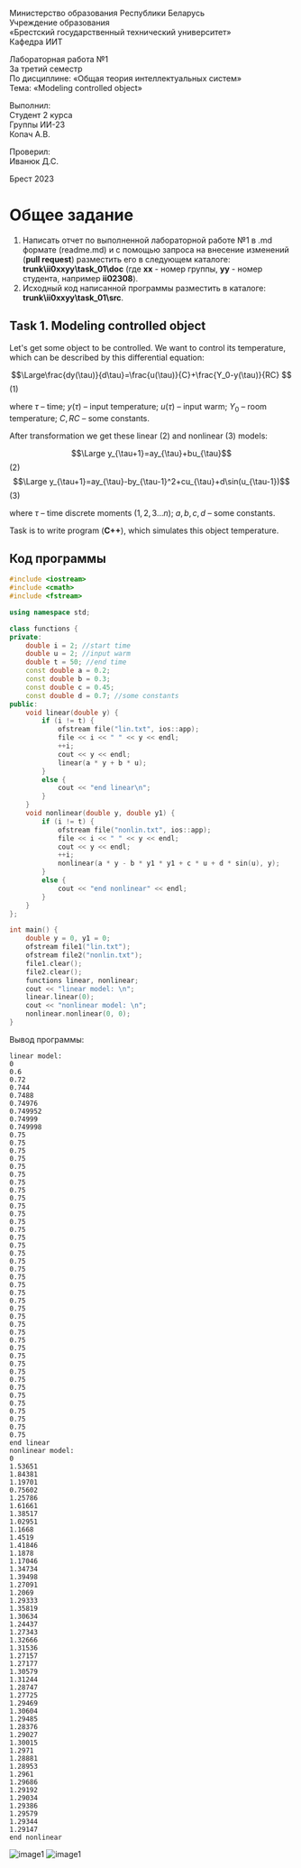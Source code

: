Министерство образования Республики Беларусь <br/>
Учреждение образования <br/>
«Брестский государственный технический университет» <br/>
Кафедра ИИТ <br/>

Лабораторная работа №1 <br/>
За третий семестр <br/>
По дисциплине: «Общая теория интеллектуальных систем» <br/>
Тема: «Modeling controlled object» <br/>

Выполнил: <br/>
Студент 2 курса <br/>
Группы ИИ-23 <br/>
Копач А.В. <br/>

Проверил: <br/>
Иванюк Д.С. <br/>

Брест 2023 <br/>

# Общее задание #
1. Написать отчет по выполненной лабораторной работе №1 в .md формате (readme.md) и с помощью запроса на внесение изменений (**pull request**) разместить его в следующем каталоге: **trunk\ii0xxyy\task_01\doc** (где **xx** - номер группы, **yy** - номер студента, например **ii02308**).
2. Исходный код написанной программы разместить в каталоге: **trunk\ii0xxyy\task_01\src**.

## Task 1. Modeling controlled object ##
Let's get some object to be controlled. We want to control its temperature, which can be described by this differential equation:

$$\Large\frac{dy(\tau)}{d\tau}=\frac{u(\tau)}{C}+\frac{Y_0-y(\tau)}{RC} $$ (1)

where $\tau$ – time; $y(\tau)$ – input temperature; $u(\tau)$ – input warm; $Y_0$ – room temperature; $C,RC$ – some constants.

After transformation we get these linear (2) and nonlinear (3) models:

$$\Large y_{\tau+1}=ay_{\tau}+bu_{\tau}$$ (2)
$$\Large y_{\tau+1}=ay_{\tau}-by_{\tau-1}^2+cu_{\tau}+d\sin(u_{\tau-1})$$ (3)

where $\tau$ – time discrete moments ($1,2,3{\dots}n$); $a,b,c,d$ – some constants.

Task is to write program (**C++**), which simulates this object temperature.


## Код программы ##


``` C++
#include <iostream>
#include <cmath>
#include <fstream>

using namespace std;

class functions {
private:
    double i = 2; //start time
    double u = 2; //input warm
    double t = 50; //end time
    const double a = 0.2;
    const double b = 0.3;
    const double c = 0.45;
    const double d = 0.7; //some constants
public:
    void linear(double y) {
        if (i != t) {
            ofstream file("lin.txt", ios::app);
            file << i << " " << y << endl;
            ++i;
            cout << y << endl;
            linear(a * y + b * u);
        }
        else {
            cout << "end linear\n";
        }
    }
    void nonlinear(double y, double y1) {
        if (i != t) {
            ofstream file("nonlin.txt", ios::app);
            file << i << " " << y << endl;
            cout << y << endl;
            ++i;
            nonlinear(a * y - b * y1 * y1 + c * u + d * sin(u), y);
        }
        else {
            cout << "end nonlinear" << endl;
        }
    }
};

int main() {
    double y = 0, y1 = 0;
    ofstream file1("lin.txt");
    ofstream file2("nonlin.txt");
    file1.clear();
    file2.clear();
    functions linear, nonlinear;
    cout << "linear model: \n";
    linear.linear(0);
    cout << "nonlinear model: \n";
    nonlinear.nonlinear(0, 0);
} 
```

Вывод программы:
```
linear model:
0
0.6
0.72
0.744
0.7488
0.74976
0.749952
0.74999
0.749998
0.75
0.75
0.75
0.75
0.75
0.75
0.75
0.75
0.75
0.75
0.75
0.75
0.75
0.75
0.75
0.75
0.75
0.75
0.75
0.75
0.75
0.75
0.75
0.75
0.75
0.75
0.75
0.75
0.75
0.75
0.75
0.75
0.75
0.75
0.75
0.75
0.75
0.75
0.75
end linear
nonlinear model:
0
1.53651
1.84381
1.19701
0.75602
1.25786
1.61661
1.38517
1.02951
1.1668
1.4519
1.41846
1.1878
1.17046
1.34734
1.39498
1.27091
1.2069
1.29333
1.35819
1.30634
1.24437
1.27343
1.32666
1.31536
1.27157
1.27177
1.30579
1.31244
1.28747
1.27725
1.29469
1.30604
1.29485
1.28376
1.29027
1.30015
1.2971
1.28881
1.28953
1.2961
1.29686
1.29192
1.29034
1.29386
1.29579
1.29344
1.29147
end nonlinear
```
![image1](graph2.png)
![image1](graph1.png)
